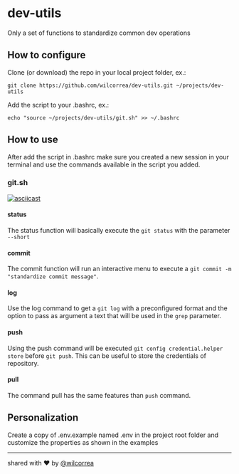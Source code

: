 # dev-utils

Only a set of functions to standardize common dev operations

## How to configure

Clone (or download) the repo in your local project folder, ex.: 
```
git clone https://github.com/wilcorrea/dev-utils.git ~/projects/dev-utils
```

Add the script to your .bashrc, ex.: 
```
echo "source ~/projects/dev-utils/git.sh" >> ~/.bashrc
```

## How to use

After add the script in .bashrc make sure you created a new session in your terminal and use the commands available in the script you added.

### git.sh

[![asciicast](https://asciinema.org/a/242553.svg)](https://asciinema.org/a/242553)

#### status

The status function will basically execute the `git status` with the parameter` --short`

#### commit

The commit function will run an interactive menu to execute a `git commit -m "standardize commit message"`.

#### log

Use the log command to get a `git log` with a preconfigured format and the option to pass as argument a text that will be used in the `grep` parameter.

#### push

Using the push command will be executed `git config credential.helper store` before `git push`.
This can be useful to store the credentials of repository.

#### pull

The command pull has the same features than `push` command.

## Personalization

Create a copy of .env.example named .env in the project root folder and customize the properties as shown in the examples

----

shared with ❤ by [@wilcorrea](https://github.com/wilcorrea)
